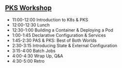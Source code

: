 ## [PKS Workshop](https://github.com/cstewart-pivotal/apbg-pks-workshop)

- 11:00-12:00 Introduction to K8s & PKS
- 12:00-12:30 Lunch
- 12:30-1:00 Building a Container & Deploying a Pod
- 1:00-1:45 Declarative Configuration & Services  
- 1:45-2:30 PAS & PKS: Best of Both Worlds
- 2:30-3:15 Introducing State & External Configuration
- 3:15-4:00 Batch Jobs
- 4:00-4:30 Wrap Up, Q&A
- 4:30-5:00 Retro
